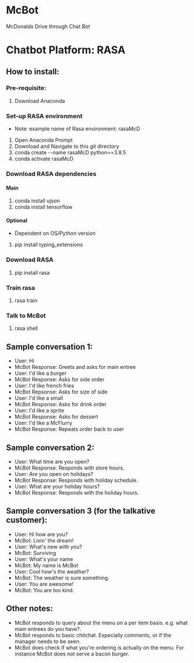 # McBot
McDonalds Drive through Chat Bot 

# Chatbot Platform: RASA

## How to install:

### Pre-requisite: 
1) Download Anaconda

### Set-up RASA environment
* Note: example name of Rasa environment: rasaMcD
1) Open Anaconda Prompt
1) Download and Navigate to this git directory
2) conda create --name rasaMcD python==3.8.5
3) conda activate rasaMcD

### Download RASA dependencies
#### Main
1) conda install ujson
2) conda install tensorflow

#### Optional
* Dependent on OS/Python version
1) pip install typing_extensions

### Download RASA
1) pip install rasa

### Train rasa
1) rasa train

### Talk to McBot
1) rasa shell

## Sample conversation 1:
- User: Hi
- McBot Response: Greets and asks for main entree
- User: I'd like a burger
- McBot Response: Asks for side order
- User: I'd like french fries
- McBot Repsonse: Asks for size of side
- User: I'd like a small
- McBot Response: Asks for drink order
- User: I'd like a sprite
- McBot Response: Asks for dessert
- User: I'd like a McFlurry
- McBot Response: Repeats order back to user
## Sample conversation 2:
- User: What time are you open?
- McBot Response: Responds with store hours.
- User: Are you open on holidays?
- McBot Response: Responds with holiday schedule.
- User: What are your holiday hours?
- McBot Response: Responds with the holiday hours.
## Sample conversation 3 (for the talkative customer):
- User: Hi how are you?
- McBot: Livin' the dream!
- User: What's new with you?
- McBot: Surviving
- User: What's your name
- McBot: My name is McBot
- User: Cool how's the weather?
- McBot: The weather is sure something.
- User: You are awesome!
- McBot: You are too kind.
## Other notes:
- McBot responds to query about the menu on a per item basis. e.g. what main entrees do you have?.
- McBot responds to basic chitchat. Especially comments, or if the manager needs to be seen.
- McBot does check if what you're ordering is actually on the menu. For instance McBot does not serve a bacon burger.


